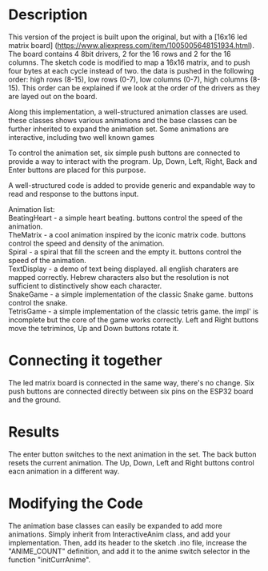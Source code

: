 # Description

This version of the project is built upon the original, but with a [16x16 led matrix board] (https://www.aliexpress.com/item/1005005648151934.html).
The board contains 4 8bit drivers, 2 for the 16 rows and 2 for the 16 columns.
The sketch code is modified to map a 16x16 matrix, and to push four bytes at each cycle instead of two. the data is pushed in the following order:
high rows (8-15), low rows (0-7), low columns (0-7), high columns (8-15).
This order can be explained if we look at the order of the drivers as they are layed out on the board.

Along this implementation, a well-structured animation classes are used. these classes shows various animations and the base classes can be further inherited to expand the animation set.
Some animations are interactive, including two well known games

To control the animation set, six simple push buttons are connected to provide a way to interact with the program. Up, Down, Left, Right, Back and Enter buttons are placed for this purpose.

A well-structured code is added to provide generic and expandable way to read and response to the buttons input.

Animation list:  
BeatingHeart - a simple heart beating. buttons control the speed of the animation.  
TheMatrix - a cool animation inspired by the iconic matrix code. buttons control the speed and density of the animation.  
Spiral - a spiral that fill the screen and the empty it. buttons control the speed of the animation.  
TextDisplay - a demo of text being displayed. all english charaters are mapped correctly. Hebrew characters also but the resolution is not sufficient to distinctively show each character.  
SnakeGame - a simple implementation of the classic Snake game. buttons control the snake.  
TetrisGame - a simple implementation of the classic tetris game. the impl' is incomplete but the core of the game works correctly. Left and Right buttons move the tetriminos, Up and Down buttons rotate it.  

# Connecting it together
The led matrix board is connected in the same way, there's no change.
Six push buttons are connected directly between six pins on the ESP32 board and the ground.

# Results
The enter button switches to the next animation in the set.
The back button resets the current animation.
The Up, Down, Left and Right buttons control eacn animation in a different way.


# Modifying the Code
The animation base classes can easily be expanded to add more animations.
Simply inherit from InteractiveAnim class, and add your implementation.
Then, add its header to the sketch .ino file, increase the "ANIME_COUNT" definition, and add it to the anime switch selector in the function "initCurrAnime".

